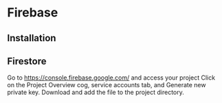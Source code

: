 # Firebase

## Installation

## Firestore

Go to https://console.firebase.google.com/ and access your project
Click on the Project Overview cog, service accounts tab, and Generate new private key. Download and add the file to the project directory.